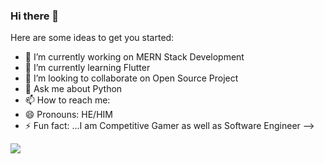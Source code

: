 ### Hi there 👋


Here are some ideas to get you started:

- 🔭 I’m currently working on MERN Stack Development 
- 🌱 I’m currently learning Flutter
- 👯 I’m looking to collaborate on Open Source Project
- 💬 Ask me about Python
- 📫 How to reach me:
- 😄 Pronouns: HE/HIM
- ⚡ Fun fact: ...I am Competitive Gamer as well as Software Engineer
-->
<img src ="https://github-readme-stats.vercel.app/api?username=dishantsingh1998&&show_icons=true&title_color=f2f2f2&icon_color=bb2acf&text_color=daf7dc&bg_color=151515">

